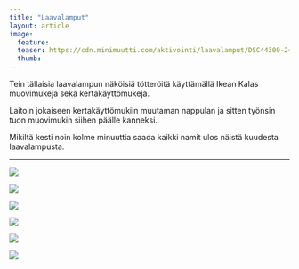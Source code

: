 ```yaml
---
title: "Laavalamput"
layout: article
image:
  feature:
  teaser: https://cdn.minimuutti.com/aktivointi/laavalamput/DSC44309-245px.jpg
  thumb:
---
```


Tein tällaisia laavalampun näköisiä tötteröitä käyttämällä Ikean Kalas muovimukeja sekä kertakäyttömukeja.

Laitoin jokaiseen kertakäyttömukiin muutaman nappulan ja sitten työnsin tuon muovimukin siihen päälle kanneksi.

Mikiltä kesti noin kolme minuuttia saada kaikki namit ulos näistä kuudesta laavalampusta.

---

![](https://cdn.minimuutti.com/aktivointi/laavalamput/DSC44315-800px.jpg)

![](https://cdn.minimuutti.com/aktivointi/laavalamput/DSC44320-800px.jpg)

![](https://cdn.minimuutti.com/aktivointi/laavalamput/DSC43225-800px.jpg)

![](https://cdn.minimuutti.com/aktivointi/laavalamput/DSC43293-800px.jpg)

![](https://cdn.minimuutti.com/aktivointi/laavalamput/DSC43309-800px.jpg)

![](https://cdn.minimuutti.com/aktivointi/laavalamput/DSC44309-800px.jpg)

